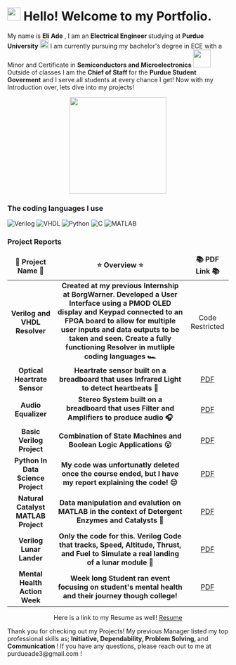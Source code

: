 <h1><img src="https://emojis.slackmojis.com/emojis/images/1620797763/38192/dog_smile.png?1620797763" width="30"/> Hello! Welcome to my Portfolio.</h1>


<p>My name is <b> Eli Ade </b>, I am an <b> Electrical Engineer </b> studying at <b> Purdue University </b> <img src="https://th.bing.com/th/id/OIP.HVoFmkb7c2pCG_vv1IoiKQHaHa?w=172&h=180&c=7&r=0&o=5&pid=1.7" width="20"/> I am currently pursuing my bachelor's degree in ECE with a Minor and Certificate in <b> Semiconductors and Microelectronics </b> <img src="https://th.bing.com/th/id/OIP.jdLRkfpMfwd0PcVfq-ZO3wHaD4?w=341&h=180&c=7&r=0&o=5&pid=1.7" width="40"/> Outside of classes I am the <b> Chief of Staff </b> for the <b>Purdue Student Goverment</b> and I serve all students at every chance I get! Now with my Introduction over, lets dive into my projects! </p>
<p align="center"> <img src="https://th.bing.com/th/id/OIP.8n4E1S2qV49vykWdWkDeygHaEK?w=276&h=180&c=7&r=0&o=5&pid=1.7" width="220"/></p>
<h3>The coding languages I use</h3>
<p>
  <img alt="Verilog" src="https://img.shields.io/badge/-Verilog-45b8d8?style=flat-square&logo=valorant&logoColor=white" />
  <img alt="VHDL" src="https://img.shields.io/badge/-VHDL-8DD6F9?style=flat-square&logo=v&logoColor=white" /> 
  <img alt="Python" src="https://img.shields.io/badge/-Python-46a2f1?style=flat-square&logo=python&logoColor=white" />
  <img alt="C" src="https://img.shields.io/badge/-C-2088FF?style=flat-square&logo=c&logoColor=white" />
  <img alt="MATLAB" src="https://img.shields.io/badge/-MATLAB-1a73e8?style=flat-square&logo=monkeytype&logoColor=white" />
</p>
<h3>Project Reports</h3>
<table>
  <thead align="center">
      <td><b>🚧 Project Name 🚧 </b></td>
      <td><b>⭐ Overview ⭐</b></td>
      <td><b>📚 PDF Link 📚</b></td>
  </thead>
  <tbody>
    <tr>
      <td align="center"> <b>Verilog and VHDL Resolver</b></td>
      <td align="center"><b> Created at my previous Internship at BorgWarner. Developed a User Interface using a PMOD OLED display and Keypad connected to an FPGA board to allow for multiple user inputs and data outputs to be taken and seen. Create a fully functioning Resolver in mutliple coding languages 🏎️  </b></td>
      <td align="center">Code Restricted</td>
    </tr>
    <tr>
      <td align="center"> <b>Optical Heartrate Sensor</b></td>
      <td align="center"><b> Heartrate sensor built on a breadboard that uses Infrared Light to detect heartbeats 💓  </b></td>
      <td align="center"><a href="https://drive.google.com/file/d/1uzxz8KX7Bqr7MV6KBKUzBV37WZ7DhOQ3/view?usp=sharing" target="_blank">PDF</a></td>
    </tr>
	  <tr>
      <td align="center"> <b>Audio Equalizer</b></td>
      <td align="center"><b> Stereo System built on a breadboard that uses Filter and Amplifiers to produce audio  🎧  </b></td>
      <td align="center"><a href="https://drive.google.com/file/d/1YaYcPNTp_vvskc1ZPWXIGwfBKB0CDsgo/view?usp=sharing" target="_blank">PDF</a></td>
    </tr>
    <tr>
      <td align="center"> <b>Basic Verilog Project</b></td>
      <td align="center"><b> Combination of State Machines and Boolean Logic Applications 😮 </b></td>
      <td align="center"><a href="https://drive.google.com/file/d/1PRXQ5qc597bFSCSGh0nX8v0VsMl27Uwx/view?usp=sharing" target="_blank">PDF</a></td>
    </tr>
    <tr>
      <td align="center"> <b>Python In Data Science Project</b></td>
      <td align="center"><b>My code was unfortunatly deleted once the course ended, but I have my report explaining the code! 😔</b></td>
      <td align="center"><a href="https://drive.google.com/file/d/1frC4kuPlbO5YfBdPwl5PfcazcZOEC_XT/view?usp=sharing" target="_blank">PDF</a></td>
    </tr>
    <tr>
      <td align="center"> <b>Natural Catalyst MATLAB Project</b></td>
      <td align="center"><b> Data manipulation and evalution on MATLAB in the context of Detergent Enzymes and Catalysts 🧼 </b></td>
      <td align="center"><a href="https://drive.google.com/file/d/1y7i5iyHagyeB7ZdFLSXgs4p_F7OC-L2p/view?usp=sharing" target="_blank">PDF</a></td>
    </tr>
    <tr>
      <td align="center"> <b>Verilog Lunar Lander</b></td>
      <td align="center"><b> Only the code for this. Verilog Code that tracks, Speed, Altitude, Thrust, and Fuel to Simulate a real landing of a lunar module 🚀 </b></td>
      <td align="center"><a href="https://github.com/Bunga-byte/LunarLander/blob/1192c6faedb12d1421a01f947195729af3d8621f/LunarLander" target="_blank">PDF</a></td>
    </tr>
    <tr>
      <td align="center"> <b>Mental Health Action Week</b></td>
      <td align="center"><b> Week long Student ran event focusing on student's mental health and their journey though college! </b></td>
      <td align="center"><a href="https://drive.google.com/file/d/1_M6ljHMry75xhpMOboWIzeEMezfLChrf/view?usp=sharing" target="_blank">PDF</a></td>
    </tr>
  </tbody>
</table>

<p align="center">  Here is a link to my Resume as well! <a href="https://drive.google.com/file/d/1fWb0JQBb1xNVTlOr5hvZLXHcdZXOnR4X/view?usp=sharing" target="_blank">Resume</a> </p>

<p> Thank you for checking out my Projects! My previous Manager listed my top professional skills as; <b>Initiative, Dependability, Problem Solving, </b> and <b> Communication </b>! If you have any questions, please reach out to me at purdueade3@gmail.com !</p>
